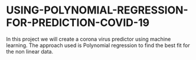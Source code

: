 # USING-POLYNOMIAL-REGRESSION-FOR-PREDICTION-COVID-19
In this project  we will create a corona virus predictor using machine learning. The approach used is Polynomial regression to find the best fit for the non linear data. 
